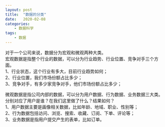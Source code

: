 ```yaml
---
layout: post
title:  "数据的分类"
date:   2020-02-08
categories:
    - 数据科学
tags:
    - 数据
---
```

对于一个公司来说，数据分为宏观和微观两种大类。  
宏观数据是指整个行业的数据，可以分为行业趋势、行业位置、竞争对手三个方面。  
1、行业状态，这个行业有多大，目前行业趋势如何；  
2、行业位置，我们市场份额占比多少；  
3、竞争对手，有多少家竞争对手，他们市场份额占比多少；  

微观数据是指公司内部的数据，可以分为用户数据、行为数据、业务数据三大类。分别对应了用户是谁？在我们这里做了什么？结果如何？  
1、用户数据主要是画像相关数据，比如年龄、地域、职业、性别等；  
2、行为数据包括访问、浏览、搜索、收藏、订阅、下单、评论等；  
3、业务数据是指用户提交产生的表单，比如订单。
